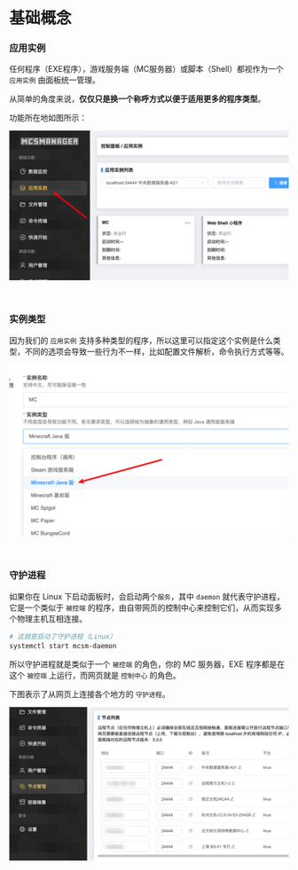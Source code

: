 # 基础概念


### 应用实例

任何程序（EXE程序），游戏服务端（MC服务器）或脚本（Shell）都视作为一个 `应用实例` 由面板统一管理。

从简单的角度来说，**仅仅只是换一个称呼方式以便于适用更多的程序类型**。


功能所在地如图所示：

![图片](images/instances.png)


<br />

### 实例类型

因为我们的 `应用实例` 支持多种类型的程序，所以这里可以指定这个实例是什么类型，不同的选项会导致一些行为不一样，比如配置文件解析，命令执行方式等等。


![图片](images/instance_types.png)

<br />

### 守护进程

如果你在 Linux 下启动面板时，会启动两个`服务`，其中 `daemon` 就代表守护进程，它是一个类似于 `被控端` 的程序，由自带网页的控制中心来控制它们，从而实现多个物理主机互相连接。

```bash
# 这就是启动了守护进程（Linux）
systemctl start mcsm-daemon
```

所以守护进程就是类似于一个 `被控端` 的角色，你的 MC 服务器，EXE 程序都是在这个 `被控端` 上运行，而网页就是 `控制中心` 的角色。

下图表示了从网页上连接各个地方的 `守护进程`。

 
![图片](images/daemons.png)